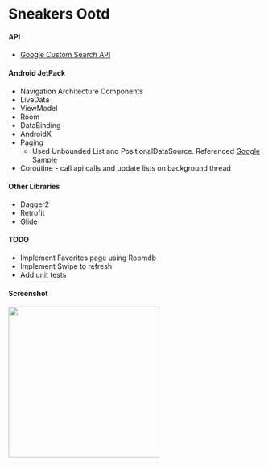 # Sneakers Ootd
#### API
  * [Google Custom Search API](https://developers.google.com/custom-search/v1/overview)
#### Android JetPack
  * Navigation Architecture Components
  * LiveData
  * ViewModel
  * Room
  * DataBinding
  * AndroidX
  * Paging 
    - Used Unbounded List and PositionalDataSource. Referenced [Google Sample](https://github.com/googlesamples/android-architecture-components/tree/master/PagingWithNetworkSample)
  * Coroutine - call api calls and update lists on background thread
#### Other Libraries
  * Dagger2
  * Retrofit
  * Glide
#### TODO
  * Implement Favorites page using Roomdb
  * Implement Swipe to refresh 
  * Add unit tests
#### Screenshot
<img src="https://github.com/TktkOkym/sneakers_ootd_google_custom_search_api/blob/master/Screenshot/paging.gif" width="300" />
